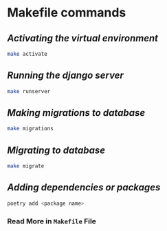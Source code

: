 # Makefile commands

## *Activating the virtual environment*
```bash
make activate
```

## *Running the django server*
```bash
make runserver
```

## *Making migrations to database*
```bash
make migrations
```

## *Migrating to database*
```bash
make migrate
```

## *Adding dependencies or packages*
```bash
poetry add <package name>
```

### Read More in `Makefile` File
